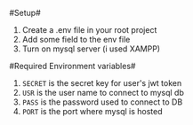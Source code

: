 #Setup#

1. Create a .env file in your root project
2. Add some field to the env file
3. Turn on mysql server (i used XAMPP)

#Required Environment variables#
1. ```SECRET``` is the secret key for user's jwt token
2. ```USR``` is the user name to connect to mysql db
3. ```PASS``` is the password used to connect to DB
4. ```PORT``` is the port where mysql is hosted
